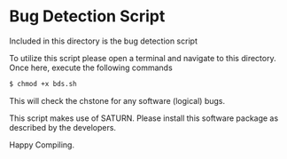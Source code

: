 # Bug Detection Script #

Included in this directory is the bug detection script

To utilize this script please open a terminal and navigate to this directory. 
Once here, execute the following commands

```bash
$ chmod +x bds.sh
```

This will check the chstone for any software (logical) bugs.

This script makes use of SATURN. Please install this software package as described by the developers.


Happy Compiling.

